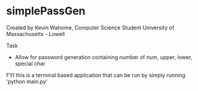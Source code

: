 # simplePassGen

Created by Kevin Wahome, 
Computer Science Student
University of Massachusetts - Lowell

Task
- Allow for password generation containing number of num, upper, lower, special char

FYI this is a terminal based application that can be run by simply running 'python main.py'

